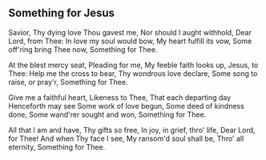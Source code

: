 ## Something for Jesus

Savior, Thy dying love
Thou gavest me,
Nor should I aught withhold,
Dear Lord, from Thee:
In love my soul would bow,
My heart fulfill its vow,
Some off'ring bring Thee now,
Something for Thee.

At the blest mercy seat,
Pleading for me,
My feeble faith looks up,
Jesus, to Thee:
Help me the cross to bear,
Thy wondrous love declare,
Some song to raise, or pray'r,
Something for Thee.

Give me a faithful heart,
Likeness to Thee,
That each departing day
Henceforth may see
Some work of love begun,
Some deed of kindness done,
Some wand'rer sought and won,
Something for Thee.

All that I am and have,
Thy gifts so free,
In joy, in grief, thro' life,
Dear Lord, for Thee!
And when Thy face I see,
My ransom'd soul shall be,
Thro' all eternity,
Something for Thee.